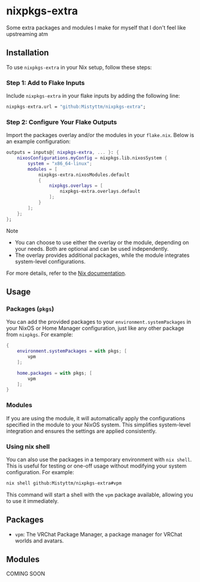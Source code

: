 # nixpkgs-extra

Some extra packages and modules I make for myself that I don't feel like upstreaming atm

## Installation

To use `nixpkgs-extra` in your Nix setup, follow these steps:

### Step 1: Add to Flake Inputs

Include `nixpkgs-extra` in your flake inputs by adding the following line:

```nix
nixpkgs-extra.url = "github:Mistyttm/nixpkgs-extra";
```

### Step 2: Configure Your Flake Outputs

Import the packages overlay and/or the modules in your `flake.nix`. Below is an example configuration:

```nix
outputs = inputs@{ nixpkgs-extra, ... }: {
    nixosConfigurations.myConfig = nixpkgs.lib.nixosSystem {
        system = "x86_64-linux";
        modules = [
            nixpkgs-extra.nixosModules.default
            {
                nixpkgs.overlays = [
                    nixpkgs-extra.overlays.default
                ];
            }
        ];
    };
};
```

> [!NOTE]
>
> - You can choose to use either the overlay or the module, depending on your needs. Both are optional and can be used independently.
> - The overlay provides additional packages, while the module integrates system-level configurations.

For more details, refer to the [Nix documentation](https://nixos.org/manual/nix/).

## Usage

### Packages (`pkgs`)

You can add the provided packages to your `environment.systemPackages` in your NixOS or Home Manager configuration, just like any other package from `nixpkgs`. For example:

```nix
{
    environment.systemPackages = with pkgs; [
        vpm
    ];

    home.packages = with pkgs; [
        vpm
    ];
}
```

### Modules

If you are using the module, it will automatically apply the configurations specified in the module to your NixOS system. This simplifies system-level integration and ensures the settings are applied consistently.

### Using nix shell

You can also use the packages in a temporary environment with `nix shell`. This is useful for testing or one-off usage without modifying your system configuration. For example:

```bash
nix shell github:Mistyttm/nixpkgs-extra#vpm
```

This command will start a shell with the `vpm` package available, allowing you to use it immediately.

## Packages

- `vpm`: The VRChat Package Manager, a package manager for VRChat worlds and avatars.

## Modules

COMING SOON
